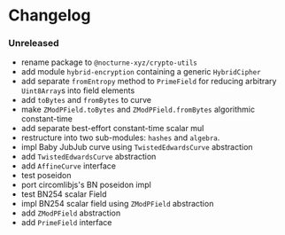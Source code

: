 # Changelog

### Unreleased

- rename package to `@nocturne-xyz/crypto-utils`
- add module `hybrid-encryption` containing a generic `HybridCipher` 
- add separate `fromEntropy` method to `PrimeField` for reducing arbitrary `Uint8Array`s into field elements
- add `toBytes` and `fromBytes` to curve
- make `ZModPField.toBytes` and `ZModPField.fromBytes` algorithmic constant-time
- add separate best-effort constant-time scalar mul
- restructure into two sub-modules: `hashes` and `algebra`.
- impl Baby JubJub curve using `TwistedEdwardsCurve` abstraction
- add `TwistedEdwardsCurve` abstraction
- add `AffineCurve` interface
- test poseidon
- port circomlibjs's BN poseidon impl
- test BN254 scalar Field
- impl BN254 scalar field using `ZModPField` abstraction
- add `ZModPField` abstraction
- add `PrimeField` interface
